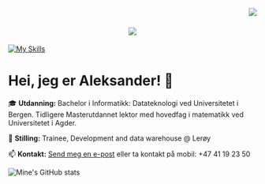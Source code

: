 <img align="right" src="https://visitor-badge.laobi.icu/badge?page_id=AleksanderFedoy.AleksanderFedoy" />

<h1 align="center">
    <img src="https://readme-typing-svg.herokuapp.com/?font=Righteous&size=35&center=true&vCenter=true&width=500&height=70&duration=4000&lines=Heisann!+👋;+Jeg+er+Aleksander!+👨‍💻;Trainee;Development+and;data+warehouse;@+Lerøy" />
</h1>

[![My Skills](https://skillicons.dev/icons?i=python,java,js,html,css,haskell,vscode,linux,mysql,git,r)](https://skillicons.dev)


# Hei, jeg er Aleksander! 👋

🎓 **Utdanning:** Bachelor i Informatikk: Datateknologi ved Universitetet i Bergen. Tidligere Masterutdannet lektor med hovedfag i matematikk ved Universitetet i Agder.

👔 **Stilling:** Trainee, Development and data warehouse @ Lerøy

📫 **Kontakt:** [Send meg en e-post](mailto:aleksander.fedoy@leroy.com) eller ta kontakt på mobil: +47 41 19 23 50

![Mine's GitHub stats](https://github-readme-stats.vercel.app/api?username=AleksanderFedoy&theme=monokai&show_icons=true&hide_border=true&count_private=true)

<!-- This works? -->
